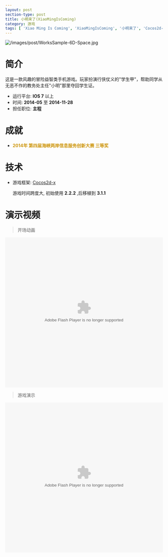 ```yaml
---
layout: post
section-type: post
title: 小明来了(XiaoMingIsComing)
category: 游戏
tags: [ 'Xiao Ming Is Coming', 'XiaoMingIsComing', '小明来了', 'Cocos2d-x', '手游' ]
---
```


![/images/post/WorksSample-6D-Space.jpg](/images/post/WorksSample-XiaoMingIsComing.jpg)

# 简介

这是一款风趣的冒险益智类手机游戏。玩家扮演行侠仗义的"学生甲"，帮助同学从无恶不作的教务处主任"小明"那里夺回学生证。

- 运行平台: **IOS 7** 以上
- 时间: **2014-05** 至 **2014-11-28**
- 担任职位: **主程**

# 成就

- **<span style="color: #CD950C">2014年 第四届海峡两岸信息服务创新大赛 三等奖</span>**

# 技术

- 游戏框架: [Cocos2d-x](http://cn.cocos2d-x.org/)

	游戏时间跨度大, 初始使用 **2.2.2** ,后移植到 **3.1.1**

<!-- more -->

# 演示视频

> 开场动画

<embed src="http://player.youku.com/player.php/sid/XOTM4MTc0MTMy/v.swf" allowFullScreen="true" quality="high" width="100%" height="480" align="middle" allowScriptAccess="always" type="application/x-shockwave-flash"></embed>

> 游戏演示

<embed src="http://player.youku.com/player.php/sid/XOTM5MTMxNzc2/v.swf" allowFullScreen="true" quality="high" width="100%" height="480" align="middle" allowScriptAccess="always" type="application/x-shockwave-flash"></embed>
